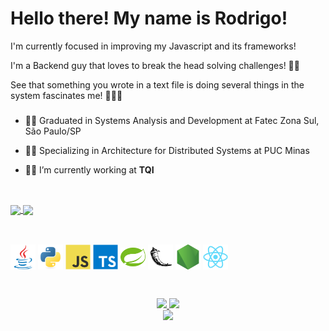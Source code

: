 # Hello there! My name is Rodrigo!

I'm currently focused in improving my Javascript and its frameworks!

I'm a Backend guy that loves to break the head solving challenges! 🤔🤔

See that something you wrote in a text file is doing several things in the system fascinates me! 🤩🤖👾

###

-  👨‍🎓 Graduated in Systems Analysis and Development at Fatec Zona Sul, São Paulo/SP

-  👨‍🎓 Specializing in Architecture for Distributed Systems at PUC Minas

-  👨‍💻 I’m currently working at **TQI**

##

[</br><img align="center" src="https://img.shields.io/badge/linkedin-%230077B5.svg?&style=for-the-badge&logo=linkedin&logoColor=white" /> ](https://www.linkedin.com/in/rodrigo-mosken/)
[<img align="center" src="https://img.shields.io/badge/email-0072C6.svg?&style=for-the-badge&logo=Gmail&logoColor=white" />](mailto:rodrigo.mosken@outlook.com)

##

<div style="display: inline_block" > </br>
  <img align="center" alt="java" height="40" width="40" src="https://github.com/devicons/devicon/blob/master/icons/java/java-original.svg">
  <img align="center" alt="python" height="40" width="40" src="https://github.com/devicons/devicon/blob/master/icons/python/python-original.svg">
  <img align="center" alt="javascript" height="40" width="40" src="https://github.com/devicons/devicon/blob/master/icons/javascript/javascript-original.svg">
  <img align="center" alt="typescript" height="40" width="40" src="https://github.com/devicons/devicon/blob/master/icons/typescript/typescript-original.svg">
  <img align="center" alt="spring" height="30" width="40" src="https://github.com/devicons/devicon/blob/master/icons/spring/spring-original.svg">
  <img align="center" alt="flask" height="40" width="40" src="https://github.com/devicons/devicon/blob/master/icons/flask/flask-original.svg">
  <img align="center" alt="node" height="40" width="40" src="https://github.com/devicons/devicon/blob/master/icons/nodejs/nodejs-original.svg">
  <img align="center" alt="react" height="40" width="40" src="https://github.com/devicons/devicon/blob/master/icons/react/react-original.svg">
</div> 

##

<div align="center"></br>
  <a href="https://github.com/romosken">
  <img height="160em" src="https://github-readme-stats.vercel.app/api?username=romosken&show_icons=true&theme=dracula&include_all_commits=true&count_private=true&hide_border=true&bg_color=00000000"/>
  <img height="160em" src="https://github-readme-stats.vercel.app/api/top-langs/?username=romosken&layout=compact&langs_count=5&theme=dracula&hide_border=true&bg_color=00000000"/>
</div>

<div align="center">
  <img src="https://github.com/eagrundy/eagrundy/blob/output/github-contribution-grid-snake.svg"/>
</div>

##


